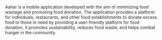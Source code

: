 Aahar is a mobile application developed with the aim of minimizing food wastage and promoting food donation. The application provides a platform for individuals, restaurants, and other food establishments to donate excess food to those in need by providing a user-friendly platform for food donation, it promotes sustainability, reduces food waste, and helps combat hunger in the community.
